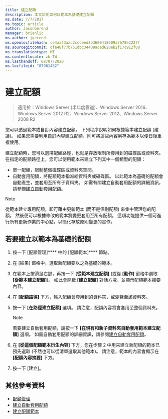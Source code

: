 ```yaml
---
title: 建立配額
description: 本文說明如何以範本為基礎建立配額
ms.date: 7/7/2017
ms.topic: article
author: JasonGerend
manager: brianlic
ms.author: jgerend
ms.openlocfilehash: ce4aa23aac2ccceed8b3600418609a7678e2227f
ms.sourcegitcommit: dfa48f77b751dbc34409aced628eb2f17c912f08
ms.translationtype: MT
ms.contentlocale: zh-TW
ms.lasthandoff: 08/07/2020
ms.locfileid: "87961462"
---
```

# <a name="create-a-quota"></a>建立配額

> 適用於：Windows Server (半年度管道)、Windows Server 2016、Windows Server 2012 R2、Windows Server 2012、Windows Server 2008 R2

您可以透過範本或自訂內容建立配額。 下列程序說明如何根據範本建立配額 (建議)。 如果您需要利用自訂內容建立配額，則可將這些內容另存為範本以便日後重複使用。

建立配額時，您可以選擇配額路徑，也就是存放限制所套用到的磁碟區或資料夾。 在指定的配額路徑上，您可以使用範本來建立下列其中一個類型的配額：

-   單一配額，限制整個磁碟區或資料夾空間。
-   自動套用配額，將配額範本指派給資料夾或磁碟區。 以此範本為基礎的配額會自動產生，並套用至所有子資料夾。 如需有關建立自動套用配額的詳細資訊，請參閱[建立自動套用配額](create-auto-apply-quota.md)。


> [!Note]
> 從範本建立專用配額，即可藉由更新範本 (而不是個別配額) 來集中管理您的配額。 然後便可以根據修改的範本將變更套用至所有配額。 這項功能提供一個可進行所有更新作業的中心點，以簡化存放原則變更的實作。

## <a name="to-create-a-quota-that-is-based-on-a-template"></a>若要建立以範本為基礎的配額

1.  按一下 [配額管理]**** 中的 [配額範本]**** 節點。

2.  在 [結果] 窗格中，選取新配額要以之為基礎的範本。

3.  在範本上按滑鼠右鍵，再按一下 **\[從範本建立配額\]** (或從 **\[動作\]** 窗格中選取 **\[從範本建立配額\]**)。 如此會開啟 **\[建立配額\]** 對話方塊，並顯示配額範本摘要內容。

4.  在 **\[配額路徑\]** 下方，輸入配額會套用到的資料夾，或瀏覽至該資料夾。

5.  按一下 **\[在路徑建立配額\]** 選項。 請注意，配額內容將會套用至整個資料夾。

     > [!Note]
     > 若要建立自動套用配額，請按一下 **\[在現有和新子資料夾自動套用範本建立配額\]** 選項。 如需自動套用配額的詳細資訊，請參閱[建立自動套用配額](create-auto-apply-quota.md)。

6.  在 **\[從這個配額範本衍生內容\]** 下方，您在步驟 2 中用來建立新配額的範本已預先選取 (不然也可以從清單選取其他範本)。 請注意，範本的內容會顯示在 **\[配額內容摘要\]** 下方。

7.  按一下 [建立]。

## <a name="additional-references"></a>其他參考資料

-   [配額管理](quota-management.md)
-   [建立自動套用配額](create-auto-apply-quota.md)
-   [建立配額範本](create-quota-template.md)


